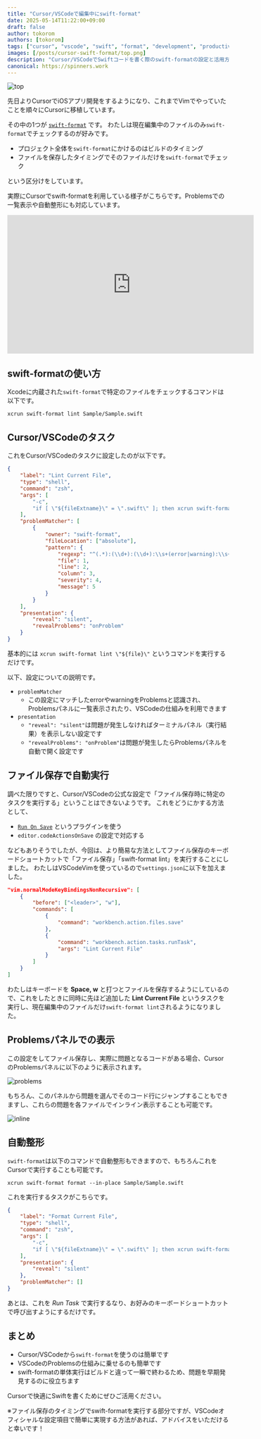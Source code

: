 ```yaml
---
title: "Cursor/VSCodeで編集中にswift-format"
date: 2025-05-14T11:22:00+09:00
draft: false
author: tokorom
authors: [tokorom]
tags: ["cursor", "vscode", "swift", "format", "development", "productivity", "code-style", "lint"]
images: [/posts/cursor-swift-format/top.png]
description: "Cursor/VSCodeでSwiftコードを書く際のswift-formatの設定と活用方法を解説。ファイル保存時の自動Lint、自動format、効率的な開発環境の構築方法を紹介します。"
canonical: https://spinners.work
---
```


![top](top.png)

先日よりCursorでiOSアプリ開発をするようになり、これまでVimでやっていたことを順々にCursorに移植しています。

その中の1つが [`swift-format`](https://github.com/swiftlang/swift-format) です。
わたしは現在編集中のファイルのみ`swift-format`でチェックするのが好みです。

- プロジェクト全体を`swift-format`にかけるのはビルドのタイミング
- ファイルを保存したタイミングでそのファイルだけを`swift-format`でチェック

という区分けをしています。

実際にCursorでswift-formatを利用している様子がこちらです。Problemsでの一覧表示や自動整形にも対応しています。

<iframe width="560" height="315"
    src="https://www.youtube.com/embed/ZsqB8RmT7Gs?autoplay=1&loop=1&playlist=ZsqB8RmT7Gs"
    title="YouTube video player" frameborder="0"
    allow="autoplay; encrypted-media" allowfullscreen>
</iframe>

## swift-formatの使い方

Xcodeに内蔵された`swift-format`で特定のファイルをチェックするコマンドは以下です。

```shell
xcrun swift-format lint Sample/Sample.swift 
```

## Cursor/VSCodeのタスク

これをCursor/VSCodeのタスクに設定したのが以下です。

```json
{
    "label": "Lint Current File",
    "type": "shell",
    "command": "zsh",
    "args": [
        "-c",
        "if [ \"${fileExtname}\" = \".swift\" ]; then xcrun swift-format lint \"${file}\"; fi"
    ],
    "problemMatcher": [
        {
            "owner": "swift-format",
            "fileLocation": ["absolute"],
            "pattern": {
                "regexp": "^(.*):(\\d+):(\\d+):\\s+(error|warning):\\s+(.*)$",
                "file": 1,
                "line": 2,
                "column": 3,
                "severity": 4,
                "message": 5
            }
        }
    ],
    "presentation": {
        "reveal": "silent",
        "revealProblems": "onProblem"
    }
}
```

基本的には `xcrun swift-format lint \"${file}\"` というコマンドを実行するだけです。

以下、設定についての説明です。

- `problemMatcher`
    - この設定にマッチしたerrorやwarningをProblemsと認識され、Problemsパネルに一覧表示されたり、VSCodeの仕組みを利用できます
- `presentation`
    - `"reveal": "silent"`は問題が発生しなければターミナルパネル（実行結果）を表示しない設定です
    - `"revealProblems": "onProblem"`は問題が発生したらProblemsパネルを自動で開く設定です

## ファイル保存で自動実行

調べた限りですと、Cursor/VSCodeの公式な設定で「ファイル保存時に特定のタスクを実行する」ということはできないようです。
これをどうにかする方法として、

- [`Run On Save`](https://marketplace.visualstudio.com/items?itemName=emeraldwalk.RunOnSave) というプラグインを使う
- `editor.codeActionsOnSave` の設定で対応する

などもありそうでしたが、今回は、より簡易な方法としてファイル保存のキーボードショートカットで「ファイル保存」「swift-format lint」を実行することにしました。
わたしはVSCodeVimを使っているので`settings.json`に以下を加えました。

```json
"vim.normalModeKeyBindingsNonRecursive": [
    {
        "before": ["<leader>", "w"],
        "commands": [
            {
                "command": "workbench.action.files.save"
            },
            {
                "command": "workbench.action.tasks.runTask",
                "args": "Lint Current File"
            }
        ]
    }
]
```

わたしはキーボードを **Space, w** と打つとファイルを保存するようにしているので、これをしたときに同時に先ほど追加した **Lint Current File** というタスクを実行し、現在編集中のファイルだけ`swift-format lint`されるようになりました。

## Problemsパネルでの表示

この設定をしてファイル保存し、実際に問題となるコードがある場合、CursorのProblemsパネルに以下のように表示されます。

![problems](problems.png)

もちろん、このパネルから問題を選んでそのコード行にジャンプすることもできますし、これらの問題を各ファイルでインライン表示することも可能です。

![inline](inline.png)

## 自動整形

`swift-format`は以下のコマンドで自動整形もできますので、もちろんこれをCursorで実行することも可能です。

```shell
xcrun swift-format format --in-place Sample/Sample.swift
```

これを実行するタスクがこちらです。

```json
{
    "label": "Format Current File",
    "type": "shell",
    "command": "zsh",
    "args": [
        "-c",
        "if [ \"${fileExtname}\" = \".swift\" ]; then xcrun swift-format format --in-place \"${file}\"; fi"
    ],
    "presentation": {
        "reveal": "silent"
    },
    "problemMatcher": []
}
```

あとは、これを *Run Task* で実行するなり、お好みのキーボードショートカットで呼び出すようにするだけです。

## まとめ

- Cursor/VSCodeから`swift-format`を使うのは簡単です
- VSCodeのProblemsの仕組みに乗せるのも簡単です
- swift-formatの単体実行はビルドと違って一瞬で終わるため、問題を早期発見するのに役立ちます

Cursorで快適にSwiftを書くためにぜひご活用ください。

※ファイル保存のタイミングでswift-formatを実行する部分ですが、VSCodeオフィシャルな設定項目で簡単に実現する方法があれば、アドバイスをいただけると幸いです！
